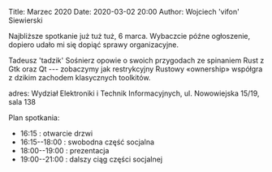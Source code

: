 Title: Marzec 2020
Date: 2020-03-02 20:00
Author: Wojciech 'vifon' Siewierski

Najbliższe spotkanie już tuż tuż, 6 marca.  Wybaczcie późne
ogłoszenie, dopiero udało mi się dopiąć sprawy organizacyjne.

Tadeusz 'tadzik' Sośnierz opowie o swoich przygodach ze spinaniem Rust
z Gtk oraz Qt --- zobaczymy jak restrykcyjny Rustowy «ownership»
współgra z dzikim zachodem klasycznych toolkitów.

adres: Wydział Elektroniki i Technik Informacyjnych, ul. Nowowiejska 15/19, sala 138  

Plan spotkania:

- 16:15
  : otwarcie drzwi
- 16:15--18:00
  : swobodna część socjalna
- 18:00--19:00
  : prezentacja
- 19:00--21:00
  : dalszy ciąg części socjalnej

